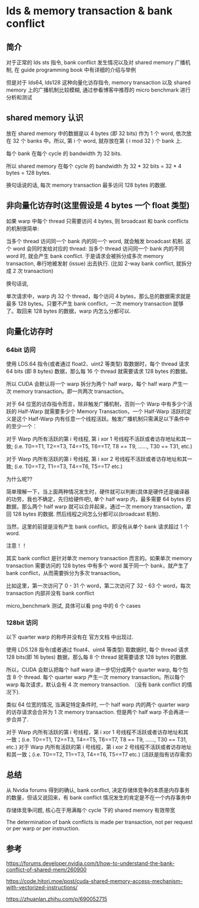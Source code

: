 # lds & memory transaction & bank conflict 

## 简介

对于正常的 lds sts 指令, bank conflict 发生情况以及对 shared memory 广播机制, 在 guide programming book 中有详细的介绍与举例

但是对于 lds64, lds128 这种向量化访存指令, memory transaction 以及 shared memory 上的广播机制比较模糊,
通过参看博客中推荐的 micro benchmark 进行分析和测试

## shared memory 认识

放在 shared memory 中的数据是以 4 bytes (即 32 bits) 作为 1 个 word, 依次放在 32 个 banks 中。所以, 第 i 个 word, 就存放在第 ( i mod 32 ) 个 bank 上.

每个 bank 在每个 cycle 的 bandwidth 为 32 bits.

所以 shared memory 在每个 cycle 的 bandwidth 为 32 * 32 bits = 32 * 4 bytes = 128 bytes.

换句话说的话, 每次 memory transaction 最多访问 128 bytes 的数据.


## 非向量化访存时(这里假设是 4 bytes 一个 float 类型)

如果 warp 中每个 thread 只需要访问 4 bytes, 则 broadcast 和 bank conflicts 的机制很简单:

当多个 thread 访问同一个 bank 内的同一个 word, 就会触发 broadcast 机制. 这个 word 会同时发给对应的 thread:
当多个 thread 访问同一个 bank 内的不同 word 时, 就会产生 bank conflict. 于是请求会被拆分成多次 memory transaction, 串行地被发射 (issue) 出去执行. (比如 2-way bank conflict, 就拆分成 2 次 transaction)

换句话说, 

单次请求中，warp 内 32 个 thread，每个访问 4 bytes，那么总的数据需求就是最多 128 bytes。只要不产生 bank conflict，一次 memory transaction 就够了。取回来 128 bytes 的数据，warp 内怎么分都可以.

## 向量化访存时

### 64bit 访问

使用 LDS.64 指令(或者通过 float2、uint2 等类型) 取数据时，每个 thread 请求 64 bits (即 8 bytes) 数据，那么每 16 个 thread 就需要请求 128 bytes 的数据。

所以 CUDA 会默认将一个 warp 拆分为两个 half warp，每个 half warp 产生一次 memory transaction。即一共两次 transaction。

对于 64 位宽的访存指令而言，除非触发广播机制，否则一个 Warp 中有多少个活跃的 Half-Warp 就需要多少个 Memory Transaction，一个 Half-Warp 活跃的定义是这个 Half-Warp 内有任意一个线程活跃。触发广播机制只需满足以下条件中的至少一个：

对于 Warp 内所有活跃的第 i 号线程, 第 i xor 1 号线程不活跃或者访存地址和其一致;
(i.e. T0==T1, T2==T3, T4==T5, T6==T7, T8 == T9, ......, T30 == T31, etc.)

对于 Warp 内所有活跃的第 i 号线程, 第 i xor 2 号线程不活跃或者访存地址和其一致;
(i.e. T0==T2, T1==T3, T4==T6, T5==T7 etc.)

为什么呢?? 

简单理解一下，当上面两种情况发生时，硬件就可以判断(具体是硬件还是编译器的功劳，我也不确定，先归给硬件吧), 单个 half warp 内，最多需要 64 bytes 的数据，那么两个 half warp 就可以合并起来，通过一次 memory transaction，拿回 128 bytes 的数据. 然后线程之间怎么分都可以(broadcast 机制).

当然，这里的前提是没有产生 bank conflict。即没有从单个 bank 请求超过 1 个 word. 


注意！！

其实 bank conflict 是针对单次 memory transaction 而言的。如果单次 memory transaction 需要访问的 128 bytes 中有多个 word 属于同一个 bank，就产生了 bank conflict，从而需要拆分为多次 transaction。

比如这里，第一次访问了 0 - 31 个 word，第二次访问了 32 - 63 个 word，每次 transaction 内部并没有 bank conflict



micro_benchmark 测试, 具体可以看 png 中的 6 个 cases

### 128bit 访问

以下 quarter warp 的称呼并没有在 官方文档 中出现过.

使用 LDS.128 指令(或者通过 float4、uint4 等类型) 取数据时, 每个 thread 请求 128 bits(即 16 bytes) 数据，那么每 8 个 thread 就需要请求 128 bytes 的数据. 

所以，CUDA 会默认把每个 half warp 进一步切分成两个 quarter warp, 每个包含 8 个 thread. 每个 quarter warp 产生一次 memory transaction。所以每个 warp 每次请求，默认会有 4 次 memory transaction. （没有 bank conflict 的情况下).


类似 64 位宽的情况, 当满足特定条件时, 一个 half warp 内的两个 quarter warp 的访存请求会合并为 1 次 memory transaction. 但是两个 half warp 不会再进一步合并了.


对于 Warp 内所有活跃的第 i 号线程，第 i xor 1 号线程不活跃或者访存地址和其一致；(i.e. T0==T1, T2==T3, T4==T5, T6==T7, T8 == T9, ......, T30 == T31, etc.)
对于 Warp 内所有活跃的第 i 号线程，第 i xor 2 号线程不活跃或者访存地址和其一致；(i.e. T0==T2, T1==T3, T4==T6, T5==T7 etc.)
(活跃是指有访存需求)

## 总结

从 Nvidia forums 得到的确认, bank conflict, 决定存储体竞争的本质是内存事务的数量，但话又说回来，有 bank conflict 情况发生的肯定是不在一个内存事务中

存储体竞争问题, 核心在于用满每个 cycle 下的 shared memory 有效带宽

 The determination of bank conflicts is made per transaction, not per request or per warp or per instruction.



## 参考

https://forums.developer.nvidia.com/t/how-to-understand-the-bank-conflict-of-shared-mem/260900

https://code.hitori.moe/post/cuda-shared-memory-access-mechanism-with-vectorized-instructions/

https://zhuanlan.zhihu.com/p/690052715
